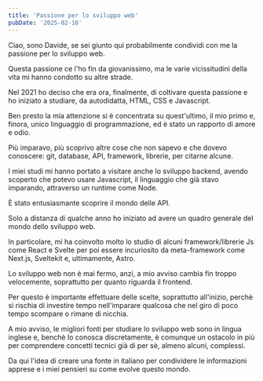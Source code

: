 ```yaml
---
title: 'Passione per lo sviluppo web'
pubDate: '2025-02-16'
---
```


Ciao, sono Davide, se sei giunto qui probabilmente condividi con me la passione per lo sviluppo
web.

Questa passione ce l'ho fin da giovanissimo, ma le varie vicissitudini della vita mi hanno condotto
su altre strade.

Nel 2021 ho deciso che era ora, finalmente, di coltivare questa passione e ho iniziato a studiare, da
autodidatta, HTML, CSS e Javascript.

Ben presto la mia attenzione si è concentrata su
quest'ultimo, il mio primo e, finora, unico linguaggio di programmazione, ed è stato un rapporto
di amore e odio.

Più imparavo, più scoprivo altre cose che non sapevo e che dovevo conoscere: git,
database, API, framework, librerie, per citarne alcune.

I miei studi mi hanno portato a visitare anche lo sviluppo backend, avendo scoperto che potevo usare Javascript,
il linguaggio che già stavo imparando, attraverso un runtime come Node.

È stato entusiasmante scoprire il mondo delle API.

Solo a distanza di qualche anno ho iniziato ad avere un quadro generale del mondo dello sviluppo
web.

In particolare, mi ha coinvolto molto lo studio di alcuni framework/librerie Js come React e
Svelte per poi essere incuriosito da meta-framework come Next.js, Sveltekit e, ultimamente, Astro.

Lo sviluppo web non è mai fermo, anzi, a mio avviso cambia fin troppo velocemente, soprattutto per quanto
riguarda il frontend.

Per questo è importante effettuare delle scelte, soprattutto all'inizio, perchè si rischia di investire tempo nell'imparare qualcosa che nel giro di poco tempo scompare o rimane di nicchia.

A mio avviso, le migliori fonti per studiare lo sviluppo web sono in lingua
inglese e, benchè lo conosca discretamente, è comunque un ostacolo in più per comprendere concetti
tecnici già di per sè, almeno alcuni, complessi.

Da qui l'idea di creare una fonte in italiano
per condividere le informazioni apprese e i miei pensieri su come evolve questo mondo.
